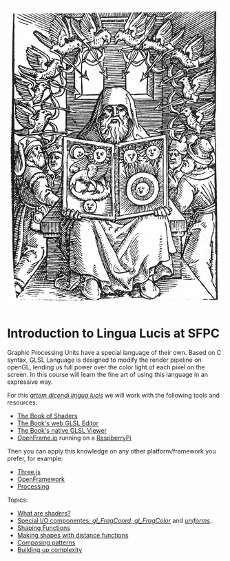 ![](images/hermes.jpg)

# Introduction to Lingua Lucis at SFPC

Graphic Processing Units have a special language of their own. Based on C syntax, GLSL Language is designed to modify the render pipeline on openGL, lending us full power over the color light of each pixel on the screen. In this course will learn the fine art of using this language in an expressive way. 

For this [*artem dicendi lingua lucis*](https://translate.google.com/#la/en/artem%20dicendi%20lingua%20lucis) we will work with the following tools and resources:

- [The Book of Shaders](http://thebookofshaders.com/)
- [The Book's web GLSL Editor](http://editor.thebookofshaders.com/)
- [The Book's native GLSL Viewer](https://github.com/patriciogonzalezvivo/glslViewer)
- [OpenFrame.io](http://openframe.io/) running on a [RaspberryPi](https://www.raspberrypi.org/)

Then you can apply this knowledge on any other platform/framework you prefer, for example:

- [Three.js](https://github.com/patriciogonzalezvivo/thebookofshaders/tree/master/04/three_js)
- [OpenFramework](https://github.com/patriciogonzalezvivo/thebookofshaders/tree/master/04/openFrameworks)
- [Processing](https://github.com/patriciogonzalezvivo/thebookofshaders/tree/master/04/processing)


Topics:

- [What are shaders?](http://thebookofshaders.com/01/)
- [Special I/O componentes: *gl_FragCoord*, *gl_FragColor*](http://thebookofshaders.com/02/) and [*uniforms*](http://thebookofshaders.com/03/).
- [Shaping Functions](http://thebookofshaders.com/05/)
- [Making shapes with distance functions](http://thebookofshaders.com/07/)
- [Composing patterns](http://thebookofshaders.com/09/)
- [Building up complexity](http://thebookofshaders.com/11/)

